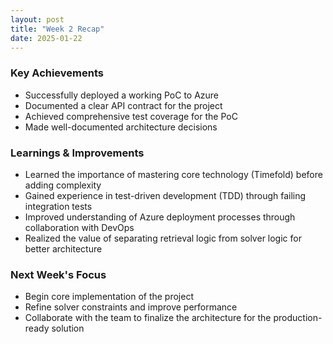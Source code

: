 ```yaml
---
layout: post
title: "Week 2 Recap"
date: 2025-01-22
---
```


### Key Achievements

- Successfully deployed a working PoC to Azure
- Documented a clear API contract for the project
- Achieved comprehensive test coverage for the PoC
- Made well-documented architecture decisions

### Learnings & Improvements

- Learned the importance of mastering core technology (Timefold) before adding complexity
- Gained experience in test-driven development (TDD) through failing integration tests
- Improved understanding of Azure deployment processes through collaboration with DevOps
- Realized the value of separating retrieval logic from solver logic for better architecture

### Next Week's Focus

- Begin core implementation of the project
- Refine solver constraints and improve performance
- Collaborate with the team to finalize the architecture for the production-ready solution
